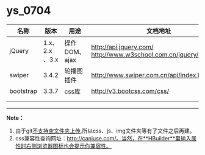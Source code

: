 # ys_0704
| 名称        | 版本           | 用途         | 文档地址                                     |
| --------- | ------------ | ---------- | ---------------------------------------- |
| jQuery    | 1.x、2.x 、3.x | 操作DOM、ajax | http://api.jquery.com/    http://www.w3school.com.cn/jquery/index.asp |
| swiper    | 3.4.2        | 轮播图插件      | http://www.swiper.com.cn/api/index.html  |
| bootstrap | 3.3.7        | css库       | http://v3.bootcss.com/css/               |
|           |              |            |                                          |
|           |              |            |                                          |

---

**Note：**

1. 由于git<u>不支持空文件夹上传</u>,所以css、js、img文件夹等有了文件之后再建。
2. css兼容性查询网址：http://caniuse.com/。当然，在**HBuilder**里输入属性时右侧浏览器图标也会提示你兼容性。
